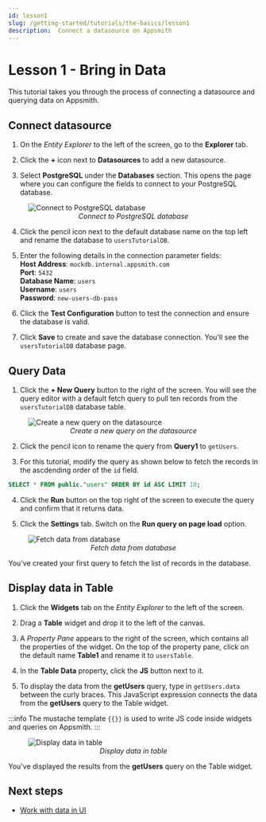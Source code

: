 ```yaml
---
id: lesson1
slug: /getting-started/tutorials/the-basics/lesson1
description:  Connect a datasource on Appsmith
---
```


# Lesson 1 - Bring in Data

This tutorial takes you through the process of connecting a datasource and querying data on Appsmith. 

## Connect datasource

1. On the *Entity Explorer* to the left of the screen, go to the **Explorer** tab.

2. Click the **+** icon next to **Datasources** to add a new datasource.

3. Select **PostgreSQL** under the **Databases** section. This opens the page where you can configure the fields to connect to your PostgreSQL database. 

<figure>
  <img src="/img/connect-to-postgreSQL-database.png" style= {{width:"100%", height:"auto"}} alt="Connect to PostgreSQL database"/>
  <figcaption align = "center"><i>Connect to PostgreSQL database</i></figcaption>
</figure>

4. Click the pencil icon next to the default database name on the top left and rename the database to `usersTutorialDB`.

5. Enter the following details in the connection parameter fields:<br/>
  **Host Address**: `mockdb.internal.appsmith.com` <br/>
  **Port**: `5432`<br/>
  **Database Name**: `users`<br/>
  **Username**: `users`<br/>
  **Password**: `new-users-db-pass`<br/>

6. Click the **Test Configuration** button to test the connection and ensure the database is valid.

7. Click **Save** to create and save the database connection. You'll see the `usersTutorialDB` database page.

## Query Data

1. Click the **+ New Query** button to the right of the screen. You will see the query editor with a default fetch query to pull ten records from the `usersTutorialDB` database table.

<figure>
  <img src="/img/create-new-query.png" style= {{width:"100%", height:"auto"}} alt="Create a new query on the datasource"/>
  <figcaption align = "center"><i>Create a new query on the datasource</i></figcaption>
</figure>

2. Click the pencil icon to rename the query from **Query1** to `getUsers`.

3. For this tutorial, modify the query as shown below to fetch the records in the ascdending order of the `id` field.

  ```sql
  SELECT * FROM public."users" ORDER BY id ASC LIMIT 10;
  ```

4. Click the **Run** button on the top right of the screen to execute the query and confirm that it returns data.

5. Click the **Settings** tab. Switch on the **Run query on page load** option.

<figure>
  <img src="/img/fetch-data-query.png" style= {{width:"100%", height:"auto"}} alt="Fetch data from database"/>
  <figcaption align = "center"><i>Fetch data from database</i></figcaption>
</figure>

You've created your first query to fetch the list of records in the database.

## Display data in Table

1. Click the **Widgets** tab on the *Entity Explorer* to the left of the screen.

2. Drag a **Table** widget and drop it to the left of the canvas.

3. A *Property Pane* appears to the right of the screen, which contains all the properties of the widget. On the top of the property pane, click on the default name **Table1** and rename it to `usersTable`.

4. In the **Table Data** property, click the **JS** button next to it. 

5. To display the data from the **getUsers** query, type in `getUsers.data` between the curly braces. This JavaScript expression connects the data from the **getUsers** query to the Table widget.

:::info
The mustache template `{{}}` is used to write JS code inside widgets and queries on Appsmith.
:::

<figure>
  <img src="/img/display-data-in-table.png" style= {{width:"100%", height:"auto"}} alt="Display data in table"/>
  <figcaption align = "center"><i>Display data in table</i></figcaption>
</figure>

You've displayed the results from the **getUsers** query on the Table widget.

## Next steps
- [Work with data in UI](/getting-started/tutorials/the-basics/lesson2)